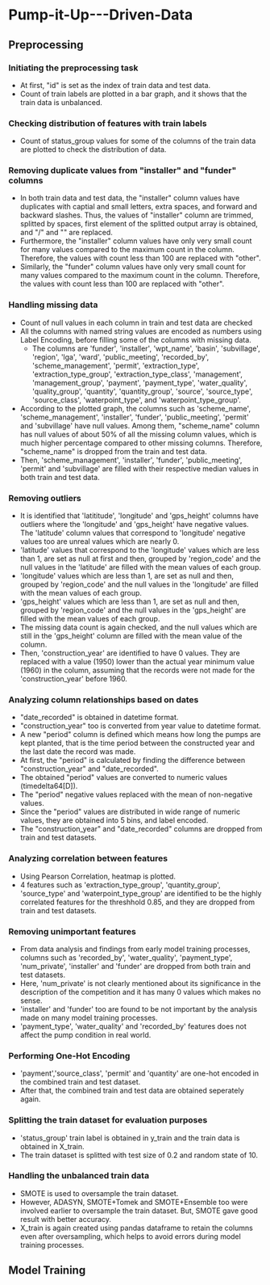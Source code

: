 # Pump-it-Up---Driven-Data

## Preprocessing

### Initiating the preprocessing task

* At first, "id" is set as the index of train data and test data.
* Count of train labels are plotted in a bar graph, and it shows that the train data is unbalanced.

### Checking distribution of features with train labels

* Count of status_group values for some of the columns of the train data are plotted to check the distribution of data.

### Removing duplicate values from "installer" and "funder" columns

* In both train data and test data, the "installer" column values have duplicates with captial and small letters, extra spaces, and forward and backward slashes. Thus, the values of "installer" column are trimmed, splitted by spaces, first element of the splitted output array is obtained, and "/" and "\" are replaced.
* Furthermore, the "installer" column values have only very small count for many values compared to the maximum count in the column. Therefore, the values with count less than 100 are replaced with "other".
* Similarly, the "funder" column values have only very small count for many values compared to the maximum count in the column. Therefore, the values with count less than 100 are replaced with "other".

### Handling missing data

* Count of null values in each column in train and test data are checked
* All the columns with named string values are encoded as numbers using Label Encoding, before filling some of the columns with missing data.
  * The columns are 'funder', 'installer', 'wpt_name', 'basin', 'subvillage', 
                  'region', 'lga', 'ward', 'public_meeting', 'recorded_by', 
                  'scheme_management', 'permit', 'extraction_type', 
                  'extraction_type_group', 'extraction_type_class', 'management',
                  'management_group', 'payment', 'payment_type', 'water_quality',
                  'quality_group', 'quantity', 'quantity_group', 'source', 'source_type',
                  'source_class', 'waterpoint_type', and 'waterpoint_type_group'.
* According to the plotted graph, the columns such as 'scheme_name', 'scheme_management', 'installer', 'funder', 'public_meeting', 'permit' and 'subvillage' have null values. Among them, "scheme_name" column has null values of about 50% of all the missing column values, which is much higher percentage compared to other missing columns. Therefore, "scheme_name" is dropped from the train and test data.
* Then, 'scheme_management', 'installer', 'funder', 'public_meeting', 'permit' and 'subvillage' are filled with their respective median values in both train and test data.

### Removing outliers

* It is identified that 'latititude', 'longitude' and 'gps_height' columns have outliers where the 'longitude' and 'gps_height' have negative values. The 'latitude' column values that correspond to 'longitude' negative values too are unreal values which are nearly 0.
* 'latitude' values that correspond to the 'longitude' values which are less than 1, are set as null at first and then, grouped by 'region_code' and the null values in the 'latitude' are filled with the mean values of each group.
* 'longitude' values which are less than 1, are set as null and then, grouped by 'region_code' and the null values in the 'longitude' are filled with the mean values of each group.
* 'gps_height' values which are less than 1, are set as null and then, grouped by 'region_code' and the null values in the 'gps_height' are filled with the mean values of each group.
* The missing data count is again checked, and the null values which are still in the 'gps_height' column are filled with the mean value of the column.
* Then, 'construction_year' are identified to have 0 values. They are replaced with a value (1950) lower than the actual year minimum value (1960) in the column, assuming that the records were not made for the 'construction_year' before 1960.

### Analyzing column relationships based on dates

* "date_recorded" is obtained in datetime format.
* "construction_year" too is converted from year value to datetime format.
* A new "period" column is defined which means how long the pumps are kept planted, that is the time period between the constructed year and the last date the record was made.
* At first, the "period" is calculated by finding the difference between "construction_year" and "date_recorded".
* The obtained "period" values are converted to numeric values (timedelta64[D]).
* The "period" negative values replaced with the mean of non-negative values.
* Since the "period" values are distributed in wide range of numeric values, they are obtained into 5 bins, and label encoded.
* The "construction_year" and "date_recorded" columns are dropped from train and test datasets.

### Analyzing correlation between features

* Using Pearson Correlation, heatmap is plotted.
* 4 features such as 'extraction_type_group', 'quantity_group', 'source_type' and 'waterpoint_type_group' are identified to be the highly correlated features for the threshhold 0.85, and they are dropped from train and test datasets.

### Removing unimportant features 

* From data analysis and findings from early model training processes, columns such as 'recorded_by', 'water_quality', 'payment_type', 'num_private', 'installer' and 'funder' are dropped from both train and test datasets.
* Here, 'num_private' is not clearly mentioned about its significance in the description of the competition and it has many 0 values which makes no sense.
* 'installer' and 'funder' too are found to be not important by the analysis made on many model training processes.
* 'payment_type', 'water_quality' and 'recorded_by' features does not affect the pump condition in real world.

### Performing One-Hot Encoding

* 'payment','source_class', 'permit' and 'quantity' are one-hot encoded in the combined train and test dataset.
* After that, the combined train and test data are obtained seperately again.

### Splitting the train dataset for evaluation purposes

* 'status_group' train label is obtained in y_train and the train data is obtained in X_train.
* The train dataset is splitted with test size of 0.2 and random state of 10.

### Handling the unbalanced train data

* SMOTE is used to oversample the train dataset.
* However, ADASYN, SMOTE+Tomek and SMOTE+Ensemble too were involved earlier to oversample the train dataset. But, SMOTE gave good result with better accuracy.
* X_train is again created using pandas dataframe to retain the columns even after oversampling, which helps to avoid errors during model training processes.

## Model Training
